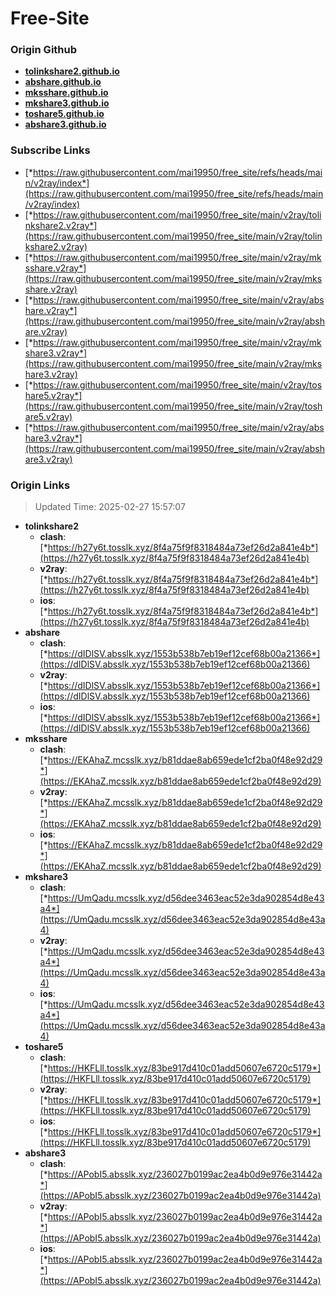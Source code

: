 # Free-Site

### Origin Github

- [**tolinkshare2.github.io**](https://github.com/tolinkshare2/tolinkshare2.github.io)
- [**abshare.github.io**](https://github.com/abshare/abshare.github.io)
- [**mksshare.github.io**](https://github.com/mksshare/mksshare.github.io)
- [**mkshare3.github.io**](https://github.com/mkshare3/mkshare3.github.io)
- [**toshare5.github.io**](https://github.com/toshare5/toshare5.github.io)
- [**abshare3.github.io**](https://github.com/abshare3/abshare3.github.io)

### Subscribe Links

- [*https://raw.githubusercontent.com/mai19950/free_site/refs/heads/main/v2ray/index*](https://raw.githubusercontent.com/mai19950/free_site/refs/heads/main/v2ray/index)
- [*https://raw.githubusercontent.com/mai19950/free_site/main/v2ray/tolinkshare2.v2ray*](https://raw.githubusercontent.com/mai19950/free_site/main/v2ray/tolinkshare2.v2ray)
- [*https://raw.githubusercontent.com/mai19950/free_site/main/v2ray/mksshare.v2ray*](https://raw.githubusercontent.com/mai19950/free_site/main/v2ray/mksshare.v2ray)
- [*https://raw.githubusercontent.com/mai19950/free_site/main/v2ray/abshare.v2ray*](https://raw.githubusercontent.com/mai19950/free_site/main/v2ray/abshare.v2ray)
- [*https://raw.githubusercontent.com/mai19950/free_site/main/v2ray/mkshare3.v2ray*](https://raw.githubusercontent.com/mai19950/free_site/main/v2ray/mkshare3.v2ray)
- [*https://raw.githubusercontent.com/mai19950/free_site/main/v2ray/toshare5.v2ray*](https://raw.githubusercontent.com/mai19950/free_site/main/v2ray/toshare5.v2ray)
- [*https://raw.githubusercontent.com/mai19950/free_site/main/v2ray/abshare3.v2ray*](https://raw.githubusercontent.com/mai19950/free_site/main/v2ray/abshare3.v2ray)

### Origin Links

> Updated Time: 2025-02-27 15:57:07

- **tolinkshare2**
  - **clash**: [*https://h27y6t.tosslk.xyz/8f4a75f9f8318484a73ef26d2a841e4b*](https://h27y6t.tosslk.xyz/8f4a75f9f8318484a73ef26d2a841e4b)
  - **v2ray**: [*https://h27y6t.tosslk.xyz/8f4a75f9f8318484a73ef26d2a841e4b*](https://h27y6t.tosslk.xyz/8f4a75f9f8318484a73ef26d2a841e4b)
  - **ios**: [*https://h27y6t.tosslk.xyz/8f4a75f9f8318484a73ef26d2a841e4b*](https://h27y6t.tosslk.xyz/8f4a75f9f8318484a73ef26d2a841e4b)
- **abshare**
  - **clash**: [*https://dIDlSV.absslk.xyz/1553b538b7eb19ef12cef68b00a21366*](https://dIDlSV.absslk.xyz/1553b538b7eb19ef12cef68b00a21366)
  - **v2ray**: [*https://dIDlSV.absslk.xyz/1553b538b7eb19ef12cef68b00a21366*](https://dIDlSV.absslk.xyz/1553b538b7eb19ef12cef68b00a21366)
  - **ios**: [*https://dIDlSV.absslk.xyz/1553b538b7eb19ef12cef68b00a21366*](https://dIDlSV.absslk.xyz/1553b538b7eb19ef12cef68b00a21366)
- **mksshare**
  - **clash**: [*https://EKAhaZ.mcsslk.xyz/b81ddae8ab659ede1cf2ba0f48e92d29*](https://EKAhaZ.mcsslk.xyz/b81ddae8ab659ede1cf2ba0f48e92d29)
  - **v2ray**: [*https://EKAhaZ.mcsslk.xyz/b81ddae8ab659ede1cf2ba0f48e92d29*](https://EKAhaZ.mcsslk.xyz/b81ddae8ab659ede1cf2ba0f48e92d29)
  - **ios**: [*https://EKAhaZ.mcsslk.xyz/b81ddae8ab659ede1cf2ba0f48e92d29*](https://EKAhaZ.mcsslk.xyz/b81ddae8ab659ede1cf2ba0f48e92d29)
- **mkshare3**
  - **clash**: [*https://UmQadu.mcsslk.xyz/d56dee3463eac52e3da902854d8e43a4*](https://UmQadu.mcsslk.xyz/d56dee3463eac52e3da902854d8e43a4)
  - **v2ray**: [*https://UmQadu.mcsslk.xyz/d56dee3463eac52e3da902854d8e43a4*](https://UmQadu.mcsslk.xyz/d56dee3463eac52e3da902854d8e43a4)
  - **ios**: [*https://UmQadu.mcsslk.xyz/d56dee3463eac52e3da902854d8e43a4*](https://UmQadu.mcsslk.xyz/d56dee3463eac52e3da902854d8e43a4)
- **toshare5**
  - **clash**: [*https://HKFLll.tosslk.xyz/83be917d410c01add50607e6720c5179*](https://HKFLll.tosslk.xyz/83be917d410c01add50607e6720c5179)
  - **v2ray**: [*https://HKFLll.tosslk.xyz/83be917d410c01add50607e6720c5179*](https://HKFLll.tosslk.xyz/83be917d410c01add50607e6720c5179)
  - **ios**: [*https://HKFLll.tosslk.xyz/83be917d410c01add50607e6720c5179*](https://HKFLll.tosslk.xyz/83be917d410c01add50607e6720c5179)
- **abshare3**
  - **clash**: [*https://APobI5.absslk.xyz/236027b0199ac2ea4b0d9e976e31442a*](https://APobI5.absslk.xyz/236027b0199ac2ea4b0d9e976e31442a)
  - **v2ray**: [*https://APobI5.absslk.xyz/236027b0199ac2ea4b0d9e976e31442a*](https://APobI5.absslk.xyz/236027b0199ac2ea4b0d9e976e31442a)
  - **ios**: [*https://APobI5.absslk.xyz/236027b0199ac2ea4b0d9e976e31442a*](https://APobI5.absslk.xyz/236027b0199ac2ea4b0d9e976e31442a)
